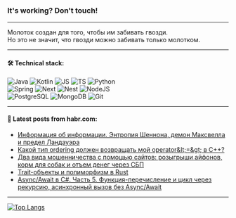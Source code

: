 ### It's working? Don't touch!

---
Молоток создан для того, чтобы им забивать гвозди. <br>
Но это не значит, что гвозди можно забивать только молотком.

---

#### 🛠️ Technical stack:

![Java](https://img.shields.io/badge/Java-informational?logo=Oracle&style=flat&logoColor=white&color=FF4500)
![Kotlin](https://img.shields.io/badge/Kotlin-informational?logo=Kotlin&style=flat&logoColor=white&color=774D97)
![JS](https://img.shields.io/badge/JS-informational?logo=javaScript&style=flat&logoColor=black&color=F7Df1E)
![TS](https://img.shields.io/badge/TypeScript-informational?logo=typeScript&style=flat&logoColor=black&color=017acc)
![Python](https://img.shields.io/badge/Python-informational?logo=Python&style=flat&logoColor=black&color=ffdd54) <br>
![Spring](https://img.shields.io/badge/SpringBoot-informational?logo=SpringBoot&style=flat&logoColor=white&color=6DB33F) 
![Next](https://img.shields.io/badge/Next.js-informational?logo=Next.js&style=flat&logoColor=white&color=3671a1)
![Nest](https://img.shields.io/badge/NestJS-informational?logo=NestJS&style=flat&logoColor=white&color=E0234E)
![NodeJS](https://img.shields.io/badge/NodeJS-informational?logo=node.js&style=flat&logoColor=white&color=70A760) <br>
![PostgreSQL](https://img.shields.io/badge/PostgreSQL-informational?logo=PostgreSQL&style=flat&logoColor=white&color=DAA520)
![MongoDB](https://img.shields.io/badge/MongoDB-informational?logo=MongoDB&style=flat&logoColor=white&color=870000)
![Git](https://img.shields.io/badge/Git-informational?logo=git&style=flat&logoColor=white&color=f74e28)

___

#### 💬 Latest posts from habr.com:

<!-- BLOG-POST-LIST:START -->
- [Информация об информации. Энтропия Шеннона, демон Максвелла и предел Ландауэра](https://habr.com/ru/articles/791130/?utm_source=habrahabr&utm_medium=rss&utm_campaign=791130)
- [Какой тип ordering должен возвращать мой operator&amp;lt;=&amp;gt; в C++?](https://habr.com/ru/articles/791042/?utm_source=habrahabr&utm_medium=rss&utm_campaign=791042)
- [Два вида мошенничества с помощью сайтов: розыгрыши айфонов, корм для собак и отъем денег через СБП](https://habr.com/ru/articles/791062/?utm_source=habrahabr&utm_medium=rss&utm_campaign=791062)
- [Trait-объекты и полиморфизм в Rust](https://habr.com/ru/companies/otus/articles/790060/?utm_source=habrahabr&utm_medium=rss&utm_campaign=790060)
- [Async/Await в C#. Часть 5. Функция-перечисление и цикл через рекурсию, асинхронный вызов без Async/Await](https://habr.com/ru/articles/790944/?utm_source=habrahabr&utm_medium=rss&utm_campaign=790944)
<!-- BLOG-POST-LIST:END -->

---
[![Top Langs](https://github-readme-stats-git-master-advtsetting-gmailcom.vercel.app/api/top-langs/?username=zloylis&langs_count=10&hide_title=false&title_color=e6edf3&size_weight=0.5&count_weight=0.5&layout=compact&hide_border=true&theme=dracula)](https://github.com/zloylis)

<!-- ![GitHub stats](https://github-readme-stats-git-master-advtsetting-gmailcom.vercel.app/api?username=zloylis&show_icons=true&hide_border=true&theme=dracula&hide_title=true&include_all_commits=true&count_private=true&hide=contribs&hide_rank=true) -->
